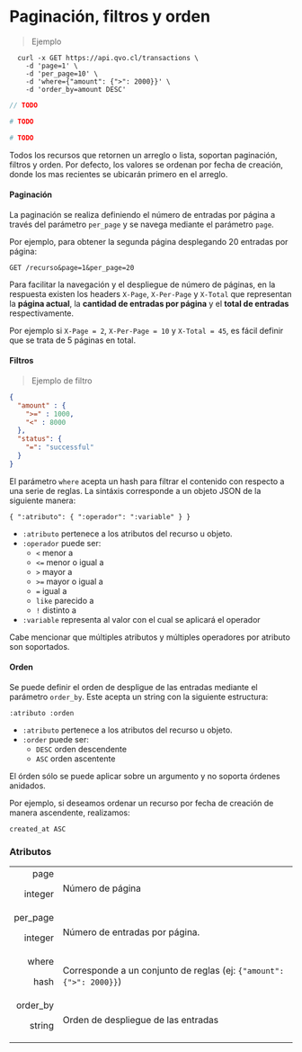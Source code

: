 # Paginación, filtros y orden

> Ejemplo

```shell
  curl -x GET https://api.qvo.cl/transactions \
    -d 'page=1' \
    -d 'per_page=10' \
    -d 'where={"amount": {">": 2000}}' \
    -d 'order_by=amount DESC'
```

```javascript
// TODO
```

```ruby
# TODO
```

```python
# TODO
```

Todos los recursos que retornen un arreglo o lista, soportan paginación, filtros y orden. Por defecto, los valores se ordenan por fecha de creación, donde los mas recientes se ubicarán primero en el arreglo.

#### Paginación

La paginación se realiza definiendo el número de entradas por página a través del parámetro `per_page` y se navega mediante el parámetro `page`.

Por ejemplo, para obtener la segunda página desplegando 20 entradas por página:

`GET /recurso&page=1&per_page=20`

Para facilitar la navegación y el despliegue de número de páginas, en la respuesta existen los headers `X-Page`, `X-Per-Page` y `X-Total` que representan la **página actual**, la **cantidad de entradas por página** y el **total de entradas** respectivamente. 

Por ejemplo si `X-Page = 2`, `X-Per-Page = 10` y `X-Total = 45`, es fácil definir que se trata de 5 páginas en total.

#### Filtros

> Ejemplo de filtro

```json
{ 
  "amount" : {
    ">=" : 1000,
    "<" : 8000
  },
  "status": {
    "=": "successful"
  }
}
```

El parámetro `where` acepta un hash para filtrar el contenido con respecto a una serie de reglas. La sintáxis corresponde a un objeto JSON de la siguiente manera:

`{ ":atributo": { ":operador": ":variable" } }`

- `:atributo` pertenece a los atributos del recurso u objeto.
- `:operador` puede ser:
  - `<` menor a
  - `<=` menor o igual a
  - `>` mayor a
  - `>=` mayor o igual a
  - `=` igual a
  - `like` parecido a
  - `!` distinto a
- `:variable` representa al valor con el cual se aplicará el operador

Cabe mencionar que múltiples atributos y múltiples operadores por atributo son soportados.

#### Orden

Se puede definir el orden de despligue de las entradas mediante el parámetro `order_by`. Este acepta un string con la siguiente estructura:

`:atributo :orden`

- `:atributo` pertenece a los atributos del recurso u objeto.
- `:order` puede ser:
    - `DESC` orden descendente
    - `ASC` orden ascentente

El órden sólo se puede aplicar sobre un argumento y no soporta órdenes anidados.

Por ejemplo, si deseamos ordenar un recurso por fecha de creación de manera ascendente, realizamos:

`created_at ASC`


### Atributos
|||
|---------: | -----------|
| page<p class="attr-desc">integer</p> | Número de página |
| per_page<p class="attr-desc">integer</p> | Número de entradas por página. |
| where<p class="attr-desc">hash</p> | Corresponde a un conjunto de reglas (ej: `{"amount": {">": 2000}}`) |
| order_by<p class="attr-desc">string</p> | Orden de despliegue de las entradas |